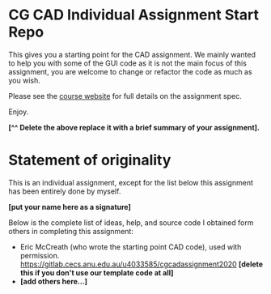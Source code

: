 # CG CAD Individual Assignment Start Repo

This gives you a starting point for the CAD assignment. We mainly wanted to help you with some of the GUI code as it is not the main focus of this assignment,  you are welcome to change or refactor the code as much as you wish. 

Please see the [course website](https://comp.anu.edu.au/courses/comp4610/assessments/assignment1/) for full details on the assignment spec.
 
Enjoy.

**[^^ Delete the above replace it with a brief summary of your assignment].** 

# Statement of originality 

This is an individual assignment, except for the list below this assignment has been entirely done by myself.

**[put your name here as a signature]**
 
Below is the complete list of ideas, help, and source code I obtained form others in completing this assignment:
+ Eric McCreath (who wrote the starting point CAD code),  used with permission. https://gitlab.cecs.anu.edu.au/u4033585/cgcadassignment2020  **[delete this if you don't use our template code at all]** 
+ **[add others here...]**
